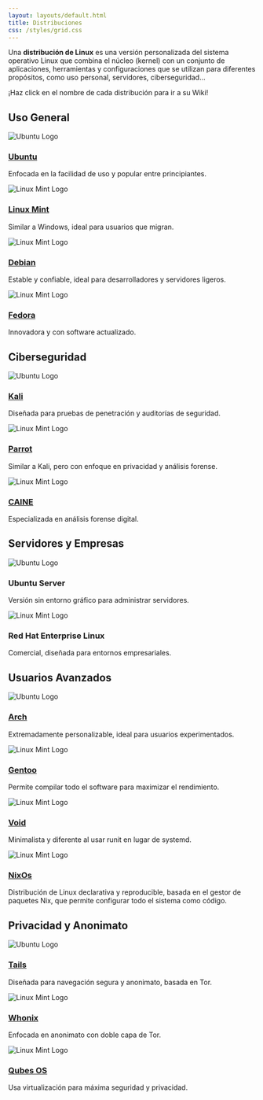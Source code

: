 ```yaml
---
layout: layouts/default.html
title: Distribuciones
css: /styles/grid.css
---
```


Una **distribución de Linux** es una versión personalizada del sistema operativo Linux que
combina el núcleo (kernel) con un conjunto de aplicaciones, herramientas y configuraciones que se
utilizan para diferentes propósitos, como uso personal, servidores, ciberseguridad...

¡Haz click en el nombre de cada distribución para ir a su Wiki!

<section>
    <h2>Uso General</h2>
    <div class="distros-grid grid-2">
        <div class="distro-item">
            <img src="{{ basePath }}/img/distro/ubuntu.png" alt="Ubuntu Logo">
            <h3><a href="https://wiki.ubuntu.com/">Ubuntu</a></h3>
            <p>Enfocada en la facilidad de uso y popular entre principiantes.</p>
        </div>
        <div class="distro-item">
            <img src="{{ basePath }}/img/distro/mint.png" alt="Linux Mint Logo">
            <h3><a href="https://linuxmint.com/documentation.php">Linux Mint</a></h3>
            <p>Similar a Windows, ideal para usuarios que migran.</p>
        </div>
        <div class="distro-item">
            <img src="{{ basePath }}/img/distro/debian.png" alt="Linux Mint Logo">
            <h3><a href="https://wiki.debian.org/">Debian</a></h3>
            <p>Estable y confiable, ideal para desarrolladores y servidores ligeros.</p>
        </div>
        <div class="distro-item">
            <img src="{{ basePath }}/img/distro/fedora.png" alt="Linux Mint Logo">
            <h3><a href="https://fedoraproject.org/wiki/">Fedora</a></h3>
            <p>Innovadora y con software actualizado.</p>
        </div>
    </div>
</section>
<section>
    <h2>Ciberseguridad</h2>
    <div class="distros-grid grid-3">
        <div class="distro-item">
            <img src="{{ basePath }}/img/distro/kali.png" alt="Ubuntu Logo">
            <h3><a href="https://www.kali.org/docs/">Kali</a></h3>
            <p>Diseñada para pruebas de penetración y auditorías de seguridad.</p>
        </div>
        <div class="distro-item">
            <img src="{{ basePath }}/img/distro/parrot.png" alt="Linux Mint Logo">
            <h3><a href="https://www.parrotsec.org/docs/">Parrot</a></h3>
            <p>Similar a Kali, pero con enfoque en privacidad y análisis forense.
            </p>
        </div>
        <div class="distro-item">
            <img src="{{ basePath }}/img/distro/CAINE.png" alt="Linux Mint Logo">
            <h3><a href="https://www.caine-live.net/?page_id=16">CAINE</a></h3>
            <p>Especializada en análisis forense digital.</p>
        </div>
    </div>
</section>
<section>
    <h2>Servidores y Empresas</h2>
    <div class="distros-grid grid-2">
        <div class="distro-item">
            <img src="{{ basePath }}/img/distro/ubuntu.png" alt="Ubuntu Logo">
            <h3>Ubuntu Server</h3>
            <p>Versión sin entorno gráfico para administrar servidores.</p>
        </div>
        <div class="distro-item">
            <img src="{{ basePath }}/img/distro/redhat.png" alt="Linux Mint Logo">
            <h3>Red Hat Enterprise Linux</h3>
            <p>Comercial, diseñada para entornos empresariales.</p>
        </div>
    </div>
</section>
<section>
    <h2>Usuarios Avanzados</h2>
    <div class="distros-grid grid-2">
        <div class="distro-item">
            <img src="{{ basePath }}/img/distro/arch.webp" alt="Ubuntu Logo">
            <h3><a href="https://wiki.archlinux.org/title/Main_page">Arch</a></h3>
            <p>Extremadamente personalizable, ideal para usuarios experimentados.</p>
        </div>
        <div class="distro-item">
            <img src="{{ basePath }}/img/distro/gentoo.png" alt="Linux Mint Logo">
            <h3><a href="https://wiki.gentoo.org/wiki/Main_Page">Gentoo</a></h3>
            <p>Permite compilar todo el software para maximizar el rendimiento.</p>
        </div>
        <div class="distro-item">
            <img src="{{ basePath }}/img/distro/void.png" alt="Linux Mint Logo">
            <h3><a href="https://docs.voidlinux.org/">Void</a></h3>
            <p>Minimalista y diferente al usar runit en lugar de systemd.</p>
        </div>
        <div class="distro-item">
            <img src="{{ basePath }}/img/distro/nixos.png" alt="Linux Mint Logo">
            <h3><a href="https://wiki.nixos.org/wiki/NixOS_Wiki">NixOs</a></h3>
            <p>Distribución de Linux declarativa y reproducible, basada en el gestor de paquetes Nix, que permite configurar todo el sistema como código.</p>
        </div>
    </div>
</section>
<section>
    <h2>Privacidad y Anonimato</h2>
    <div class="distros-grid grid-3">
        <div class="distro-item">
            <img src="{{ basePath }}/img/distro/tails.png" alt="Ubuntu Logo">
            <h3><a href="https://tails.net/doc/index.en.html">Tails</a></h3>
            <p>Diseñada para navegación segura y anonimato, basada en Tor.</p>
        </div>
        <div class="distro-item">
            <img src="{{ basePath }}/img/distro/whonix.png" alt="Linux Mint Logo">
            <h3><a href="https://www.whonix.org/wiki/Main_Page">Whonix</a></h3>
            <p>Enfocada en anonimato con doble capa de Tor.</p>
        </div>
        <div class="distro-item">
            <img src="{{ basePath }}/img/distro/qubes.png" alt="Linux Mint Logo">
            <h3><a href="https://www.qubes-os.org/doc/">Qubes OS</a></h3>
            <p>Usa virtualización para máxima seguridad y privacidad.</p>
        </div>
    </div>
</section>
